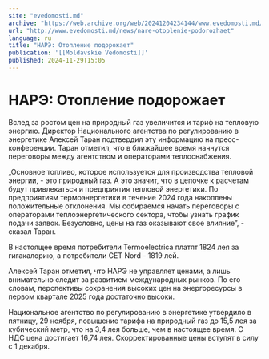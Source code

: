 ```yaml
---
site: "evedomosti.md"
archive: "https://web.archive.org/web/20241204234144/www.evedomosti.md/news/nare-otoplenie-podorozhaet"
url: "http://www.evedomosti.md/news/nare-otoplenie-podorozhaet"
language: ru
title: "НАРЭ: Отопление подорожает"
publication: '[[Moldavskie Vedomosti]]'
published: 2024-11-29T15:05
---
```


# НАРЭ: Отопление подорожает

Вслед за ростом цен на природный газ увеличится и тариф на тепловую энергию. Директор Национального агентства по регулированию в энергетике Алексей Таран подтвердил эту информацию на пресс-конференции. Таран отметил, что в ближайшее время начнутся переговоры между агентством и операторами теплоснабжения.

„Основное топливо, которое используется для производства тепловой энергии, - это природный газ. А это значит, что в цепочке к расчетам будут привлекаться и предприятия тепловой энергетики. По предприятиям термоэнергетики в течение 2024 года накоплены положительные отклонения. Мы собираемся начать переговоры с операторами теплоэнергетического сектора, чтобы узнать график подачи заявок. Безусловно, цены на газ оказывают свое влияние”, - сказал Таран.

В настоящее время потребители Termoelectrica платят 1824 лея за гигакалорию, а потребители CET Nord - 1819 лей.

Алексей Таран отметил, что НАРЭ не управляет ценами, а лишь внимательно следит за развитием международных рынков. По его словам, перспективы сохранения высоких цен на энергоресурсы в первом квартале 2025 года достаточно высоки.

Национальное агентство по регулированию в энергетике утвердило в пятницу, 29 ноября, повышение тарифа на природный газ до 15,5 лея за кубический метр, что на 3,4 лея больше, чем в настоящее время. С НДС цена достигает 16,74 лея. Скорректированные цены вступят в силу с 1 декабря.